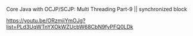 Core Java with OCJP/SCJP: Multi Threading Part-9 || synchronized block

https://youtu.be/ORzmjiYmOJg?list=PLd3UqWTnYXOkWZUcbW68CbN9fyPFQ0LDk